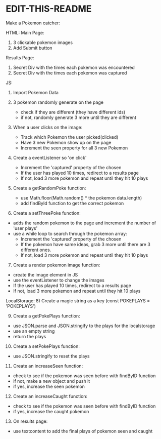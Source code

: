 # EDIT-THIS-README

Make a Pokemon catcher:

HTML:
Main Page:

1.  3 clickable pokemon images
2.  Add Submit button

Results Page:

1. Secret Div with the times each pokemon was encountered
2. Secret Div with the times each pokemon was captured

JS:

1. Import Pokemon Data

2. 3 pokemon randomly generate on the page

   - check if they are different (they have different ids)
   - if not, randomly generate 3 more until they are different

3. When a user clicks on the image:

   - Track which Pokemon the user picked(clicked)
   - Have 3 new Pokemon show up on the page
   - Increment the seen property for all 3 new Pokemon

4. Create a eventListener so 'on click'

   - Increment the 'captured' property of the chosen
   - If the user has played 10 times, redirect to a results page
   - If not, load 3 more pokemon and repeat until they hit 10 plays

5. Create a getRandomPoke function:

   - use Math.floor(Math.random() \* the pokemon data.length)
   - add findById function to get the correct pokemon

6. Create a setThreePoke function:

- adds the random pokemon to the page and increment the number of 'user plays'
- use a while loop to search through the pokemon array:
  - Increment the 'captured' property of the chosen
  - If the pokemon have same ideas, grab 3 more until there are 3 different ones.
  - If not, load 3 more pokemon and repeat until they hit 10 plays

7. Create a render pokemon image function:

- create the image element in JS
- use the eventListener to change the images
- If the user has played 10 times, redirect to a results page
- If not, load 3 more pokemon and repeat until they hit 10 plays

LocalStorage: 8) Create a magic string as a key (const POKEPLAYS = 'POKEPLAYS')

9. Create a getPokePlays function:

- use JSON.parse and JSON.stringify to the plays for the localstorage
- use an empty string
- return the plays

10. Create a setPokePlays function:

- use JSON.stringify to reset the plays

11. Create an increaseSeen function:

- check to see if the pokemon was seen before with findByID function
- if not, make a new object and push it
- if yes, increase the seen pokemon

12. Create an increaseCaught function:

- check to see if the pokemon was seen before with findByID function
- if yes, increase the caught pokemon

13. On results page:

- use textcontent to add the final plays of pokemon seen and caught
